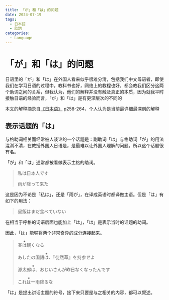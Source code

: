 ```yaml
---
title: 「が」和「は」的问题
date: 2024-07-19
tags: 
  - 日本語
  - 助詞
categories: 
  - Language
---
```


# 「が」和「は」的问题

日语里的「が」和「は」在外国人看来似乎很难分清，包括我们中文母语者，即使我们在学习日语的过程中，教科书也好，网络上的教程也好，都会教我们区分这两个助词之间的关系，但我认为，他们的解释并没有触及真正的本质，因为就我平时接触日语的经验而言，「が」和「は」是有更深层次的不同的

本文的解释摘录自[《日本语》](https://book.douban.com/subject/27591836/) p258-264，个人认为是当前最详细最深刻的解释

<!-- more -->

## 表示话题的「は」

与格助词相关而经常被人谈论的一个话题是：副助词「は」与格助词「が」的用法混淆不清，在教授外国人日语是，是最难以让外国人理解的问题。所以这个话题很有名。

「が」和「は」通常都被看做表示主格的助词。

> 私は日本人です
> 
> 雨が降って来た

这是因为不论是「私は」，还是「雨が」，在译成英语时都译做主语。但是「は」有如下的用法：

> 昼飯はまだ食べていない

在相当于呼格的词语后面也能加上「は」，「は」是表示当时的话题的助词。

因此，「は」能够将两个非常奇异的成分连接起来。

> 春<ruby>は<rt>&#9673;</rt></ruby>眠くなる
>
> あしたの国語<ruby>は<rt>&#9673;</rt></ruby>、『徒然草』を持参せよ
> 
> 源太郎<ruby>は<rt>&#9673;</rt></ruby>、おじいさんが昨日なくなったんです
>
> これ<ruby>は<rt>&#9673;</rt></ruby>一雨降るな

「は」是提出讲话主题的符号，接下来只要是与之相关的内容，都可以叙述。

